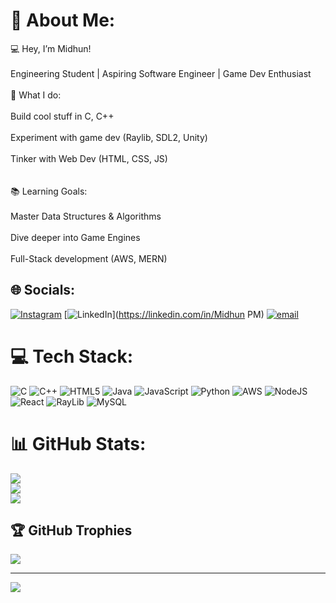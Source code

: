 # 💫 About Me:
💻 Hey, I’m Midhun!<br><br>Engineering Student | Aspiring Software Engineer | Game Dev Enthusiast<br><br>🚀 What I do:<br><br>Build cool stuff in  C, C++<br><br>Experiment with game dev (Raylib, SDL2, Unity)<br><br>Tinker with Web Dev (HTML, CSS, JS)<br><br><br>📚 Learning Goals:<br><br>Master Data Structures & Algorithms<br><br>Dive deeper into Game Engines<br><br>Full-Stack development (AWS, MERN)


## 🌐 Socials:
[![Instagram](https://img.shields.io/badge/Instagram-%23E4405F.svg?logo=Instagram&logoColor=white)](https://instagram.com/TitanExists) [![LinkedIn](https://img.shields.io/badge/LinkedIn-%230077B5.svg?logo=linkedin&logoColor=white)](https://linkedin.com/in/Midhun PM) [![email](https://img.shields.io/badge/Email-D14836?logo=gmail&logoColor=white)](mailto:midhun.titan@gmail.com) 

# 💻 Tech Stack:
![C](https://img.shields.io/badge/c-%2300599C.svg?style=flat&logo=c&logoColor=white) ![C++](https://img.shields.io/badge/c++-%2300599C.svg?style=flat&logo=c%2B%2B&logoColor=white) ![HTML5](https://img.shields.io/badge/html5-%23E34F26.svg?style=flat&logo=html5&logoColor=white) ![Java](https://img.shields.io/badge/java-%23ED8B00.svg?style=flat&logo=openjdk&logoColor=white) ![JavaScript](https://img.shields.io/badge/javascript-%23323330.svg?style=flat&logo=javascript&logoColor=%23F7DF1E) ![Python](https://img.shields.io/badge/python-3670A0?style=flat&logo=python&logoColor=ffdd54) ![AWS](https://img.shields.io/badge/AWS-%23FF9900.svg?style=flat&logo=amazon-aws&logoColor=white) ![NodeJS](https://img.shields.io/badge/node.js-6DA55F?style=flat&logo=node.js&logoColor=white) ![React](https://img.shields.io/badge/react-%2320232a.svg?style=flat&logo=react&logoColor=%2361DAFB) ![RayLib](https://img.shields.io/badge/RAYLIB-FFFFFF?style=flat&logo=raylib&logoColor=black) ![MySQL](https://img.shields.io/badge/mysql-4479A1.svg?style=flat&logo=mysql&logoColor=white)
# 📊 GitHub Stats:
![](https://github-readme-stats.vercel.app/api?username=9MidhunPM&theme=dark&hide_border=false&include_all_commits=false&count_private=false)<br/>
![](https://nirzak-streak-stats.vercel.app/?user=9MidhunPM&theme=dark&hide_border=false)<br/>
![](https://github-readme-stats.vercel.app/api/top-langs/?username=9MidhunPM&theme=dark&hide_border=false&include_all_commits=false&count_private=false&layout=compact)

## 🏆 GitHub Trophies
![](https://github-profile-trophy.vercel.app/?username=9MidhunPM&theme=radical&no-frame=false&no-bg=true&margin-w=4)

---
[![](https://visitcount.itsvg.in/api?id=9MidhunPM&icon=0&color=0)](https://visitcount.itsvg.in)

<!-- Proudly created with GPRM ( https://gprm.itsvg.in ) -->

